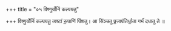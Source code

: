 +++
title = "०५ विष्णुर्योनिं कल्पयतु"

+++
विष्णु॒र्योनिं॑ कल्पयतु॒ त्वष्टा॑ रू॒पाणि॑ पिंशतु। आ सि॑ञ्चतु प्र॒जाप॑तिर्धा॒ता गर्भं॑ दधातु ते ॥